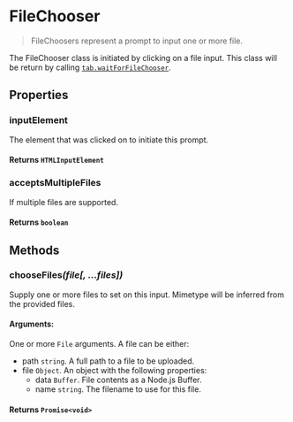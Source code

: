 # FileChooser

> FileChoosers represent a prompt to input one or more file.

The FileChooser class is initiated by clicking on a file input. This class will be return by calling [`tab.waitForFileChooser`](/docs/hero/basic-interfaces/tab#wait-for-file-chooser).

## Properties

### inputElement

The element that was clicked on to initiate this prompt.

#### **Returns** `HTMLInputElement`

### acceptsMultipleFiles

If multiple files are supported.

#### **Returns** `boolean`

## Methods

### chooseFiles<em>(file[, ...files])</em>

Supply one or more files to set on this input. Mimetype will be inferred from the provided files.

#### **Arguments**:

One or more `File` arguments. A file can be either:
 - path `string`. A full path to a file to be uploaded.
 - file `Object`. An object with the following properties: 
   - data `Buffer`. File contents as a Node.js Buffer.
   - name `string`. The filename to use for this file.

#### **Returns** `Promise<void>`
